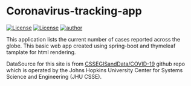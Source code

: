 # Coronavirus-tracking-app
[![License](https://img.shields.io/badge/app-link-green.svg?style=flat-square)](https://coronavirus-tracker-appn.herokuapp.com/)
[![License](https://img.shields.io/badge/license-MIT-yellow.svg?style=flat-square)](https://raw.githubusercontent.com/shrikant7/Coronavirus-tracking-app/master/LICENSE)
[![author](https://img.shields.io/badge/author-Shrikant%20Sharma-lightgrey.svg?colorB=9900cc&style=flat-square)](https://www.linkedin.com/in/shrikant007/)

This application lists the current number of cases reported across the globe.
This basic web app created using spring-boot and thymeleaf tamplate for html rendering.

DataSource for this site is from <a href="https://github.com/CSSEGISandData/COVID-19">CSSEGISandData/COVID-19</a> github repo which is operated by the Johns Hopkins University Center for Systems Science and Engineering (JHU CSSE).
